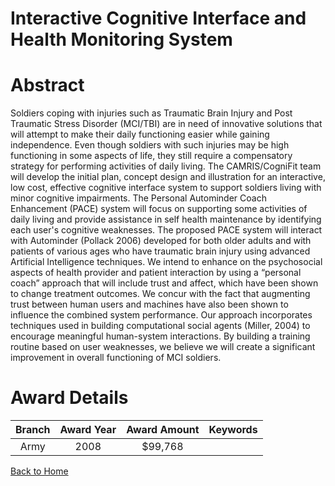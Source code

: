 
Interactive Cognitive Interface and Health Monitoring System
============================================================

# Abstract


Soldiers coping with injuries such as Traumatic Brain Injury and Post Traumatic Stress Disorder (MCI/TBI) are in need of innovative solutions that will attempt to make their daily functioning easier while gaining independence. Even though soldiers with such injuries may be high functioning in some aspects of life, they still require a compensatory strategy for performing activities of daily living.  The CAMRIS/CogniFit team will develop the initial plan, concept design and illustration for an interactive, low cost, effective cognitive interface system to support soldiers living with minor cognitive impairments.  The Personal Autominder Coach Enhancement (PACE) system will focus on supporting some activities of daily living and provide assistance in self health maintenance by identifying each user's cognitive weaknesses. The proposed PACE system will interact with Autominder (Pollack 2006) developed for both older adults and with patients of various ages who have traumatic brain injury using advanced Artificial Intelligence techniques. We intend to enhance on the psychosocial aspects of health provider and patient interaction by using a “personal coach” approach that will include trust and affect, which have been shown to change treatment outcomes.  We concur with the fact that augmenting trust between human users and machines have also been shown to influence the combined system performance. Our approach incorporates techniques used in building computational social agents (Miller, 2004) to encourage meaningful human-system interactions. By building a training routine based on user weaknesses, we believe we will create a significant improvement in overall functioning of MCI soldiers.  

# Award Details

|Branch|Award Year|Award Amount|Keywords|
| :---: | :---: | :---: | :---: |
|Army|2008|$99,768||
  
  


[Back to Home](https://github.com/chrischow/dod_sbir_awards/JH/#2293)